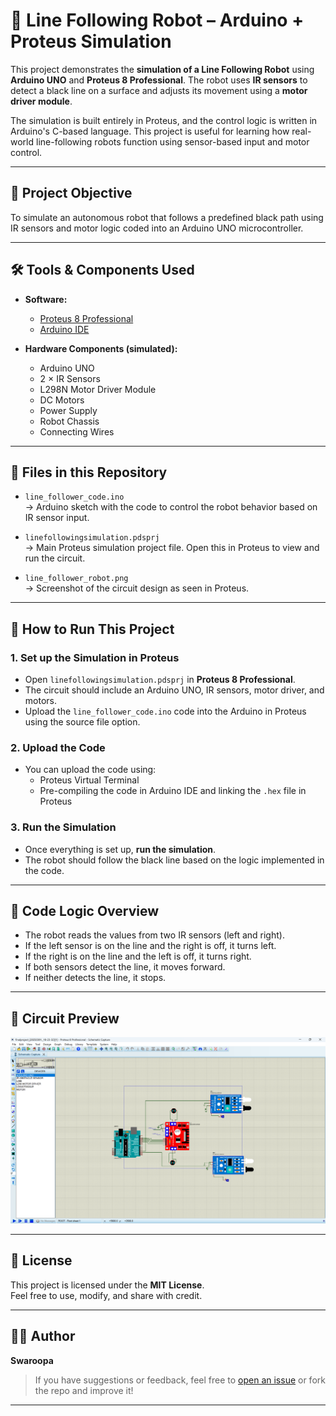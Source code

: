 # 🤖 Line Following Robot – Arduino + Proteus Simulation

This project demonstrates the **simulation of a Line Following Robot** using **Arduino UNO** and **Proteus 8 Professional**. The robot uses **IR sensors** to detect a black line on a surface and adjusts its movement using a **motor driver module**.

The simulation is built entirely in Proteus, and the control logic is written in Arduino's C-based language. This project is useful for learning how real-world line-following robots function using sensor-based input and motor control.

---

## 🧠 Project Objective

To simulate an autonomous robot that follows a predefined black path using IR sensors and motor logic coded into an Arduino UNO microcontroller.

---

## 🛠️ Tools & Components Used

- **Software:**
  - [Proteus 8 Professional](https://www.labcenter.com/)
  - [Arduino IDE](https://www.arduino.cc/en/software)

- **Hardware Components (simulated):**
  - Arduino UNO
  - 2 × IR Sensors
  - L298N Motor Driver Module
  - DC Motors
  - Power Supply
  - Robot Chassis
  - Connecting Wires

---

## 📂 Files in this Repository

- `line_follower_code.ino`  
  → Arduino sketch with the code to control the robot behavior based on IR sensor input.

- `linefollowingsimulation.pdsprj`  
  → Main Proteus simulation project file. Open this in Proteus to view and run the circuit.

- `line_follower_robot.png`  
  → Screenshot of the circuit design as seen in Proteus.

---

## 🚀 How to Run This Project

### 1. Set up the Simulation in Proteus
- Open `linefollowingsimulation.pdsprj` in **Proteus 8 Professional**.
- The circuit should include an Arduino UNO, IR sensors, motor driver, and motors.
- Upload the `line_follower_code.ino` code into the Arduino in Proteus using the source file option.

### 2. Upload the Code
- You can upload the code using:
  - Proteus Virtual Terminal
  - Pre-compiling the code in Arduino IDE and linking the `.hex` file in Proteus

### 3. Run the Simulation
- Once everything is set up, **run the simulation**.
- The robot should follow the black line based on the logic implemented in the code.

---

## 🧾 Code Logic Overview

- The robot reads the values from two IR sensors (left and right).
- If the left sensor is on the line and the right is off, it turns left.
- If the right is on the line and the left is off, it turns right.
- If both sensors detect the line, it moves forward.
- If neither detects the line, it stops.

---

## 📸 Circuit Preview

![Circuit Diagram](line_follower_robot.png)

---

## 📃 License

This project is licensed under the **MIT License**.  
Feel free to use, modify, and share with credit.

---

## 🙋‍♀️ Author

**Swaroopa**  
> If you have suggestions or feedback, feel free to [open an issue](https://github.com/your-username/line-following-robot/issues) or fork the repo and improve it!

---


